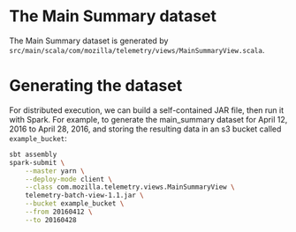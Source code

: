 The Main Summary dataset
========================

The Main Summary dataset is generated by `src/main/scala/com/mozilla/telemetry/views/MainSummaryView.scala`.

Generating the dataset
======================

For distributed execution, we can build a self-contained JAR file, then run it
with Spark.  For example, to generate the main_summary dataset for April 12,
2016 to April 28, 2016, and storing the resulting data in an s3 bucket called
`example_bucket`:

```bash
sbt assembly
spark-submit \
    --master yarn \
    --deploy-mode client \
    --class com.mozilla.telemetry.views.MainSummaryView \
    telemetry-batch-view-1.1.jar \
    --bucket example_bucket \
    --from 20160412 \
    --to 20160428
```